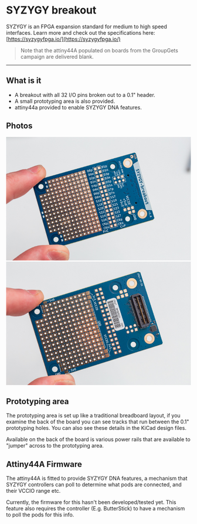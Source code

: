 # SYZYGY breakout

SYZYGY is an FPGA expansion standard for medium to high speed interfaces. Learn more and check out the specifications here: [https://syzygyfpga.io/](https://syzygyfpga.io/)

> Note that the attiny44A populated on boards from the GroupGets campaign are delivered blank.

---

## What is it

- A breakout with all 32 I/O pins broken out to a 0.1" header. 
- A small prototyping area is also provided.
- attiny44a provided to enable SYZYGY DNA features.


## Photos

![Front](syzygy-breakout-r1.0/docs/images/syzygy-breakout-r1.0-front.jpg) ![Back](syzygy-breakout-r1.0/docs/images/syzygy-breakout-r1.0-back.jpg)

## Prototyping area

The prototyping area is set up like a traditional breadboard layout, if you examine the back of the board you can see tracks that run between the 0.1" prototyping holes.
You can also see these details in the KiCad design files.

Available on the back of the board is various power rails that are available to "jumper" across to the prototyping area.

## Attiny44A Firmware

The attiny44A is fitted to provide SYZYGY DNA features, a mechanism that SYZYGY controllers can poll to determine what pods are connected, and their VCCIO range etc.

Currently, the firmware for this hasn't been developed/tested yet. This feature also requires the controller (E.g. ButterStick) to have a mechanism to poll the pods for this info.
